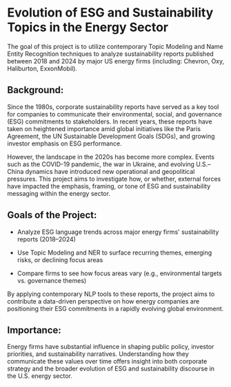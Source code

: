 # Evolution of ESG and Sustainability Topics in the Energy Sector

The goal of this project is to utilize contemporary Topic Modeling and Name Entity Recognition techniques to analyze sustainability reports published between 2018 and 2024 by major US energy firms (including: Chevron, Oxy, Haliburton, ExxonMobil). 


## **Background:**

Since the 1980s, corporate sustainability reports have served as a key tool for companies to communicate their environmental, social, and governance (ESG) commitments to stakeholders. In recent years, these reports have taken on heightened importance amid global initiatives like the Paris Agreement, the UN Sustainable Development Goals (SDGs), and growing investor emphasis on ESG performance.

However, the landscape in the 2020s has become more complex. Events such as the COVID-19 pandemic, the war in Ukraine, and evolving U.S.–China dynamics have introduced new operational and geopolitical pressures. This project aims to investigate how, or whether, external forces have impacted the emphasis, framing, or tone of ESG and sustainability messaging within the energy sector.


## **Goals of the Project:**

- Analyze ESG language trends across major energy firms' sustainability reports (2018–2024)

- Use Topic Modeling and NER to surface recurring themes, emerging risks, or declining focus areas

- Compare firms to see how focus areas vary (e.g., environmental targets vs. governance themes)

By applying contemporary NLP tools to these reports, the project aims to contribute a data-driven perspective on how energy companies are positioning their ESG commitments in a rapidly evolving global environment.


## **Importance:**

Energy firms have substantial influence in shaping public policy, investor priorities, and sustainability narratives. Understanding how they communicate these values over time offers insight into both corporate strategy and the broader evolution of ESG and sustainability discourse in the U.S. energy sector.


